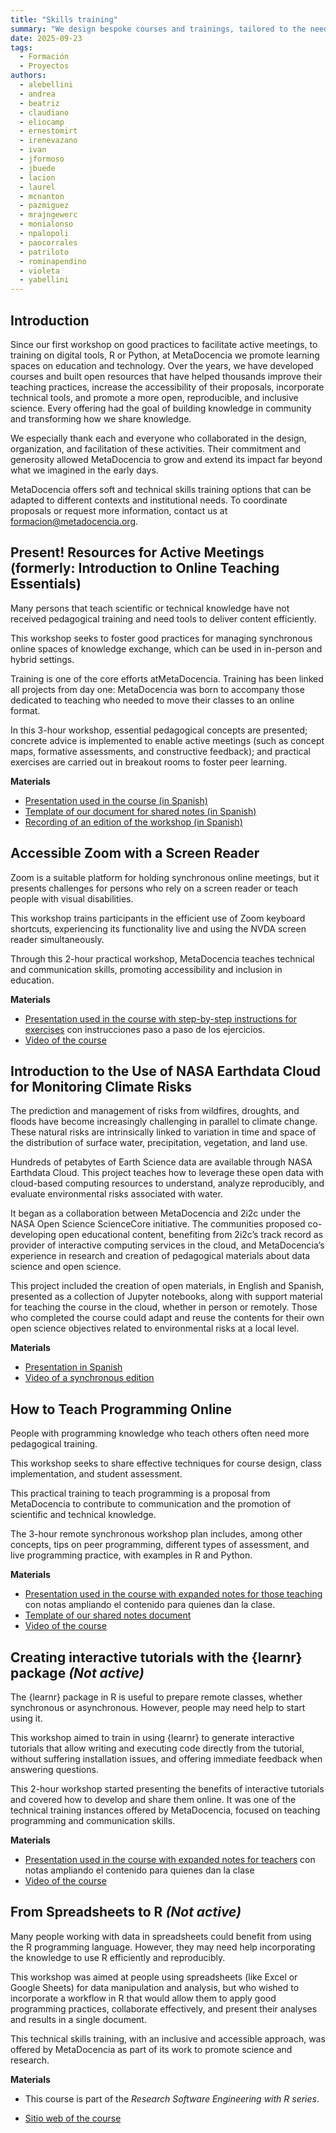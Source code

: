 ```yaml
---
title: "Skills training"
summary: "We design bespoke courses and trainings, tailored to the needs of each institution or community, to strengthen capacities in open science, data analysis, and digital tools."
date: 2025-09-23
tags:
  - Formación
  - Proyectos
authors:
  - alebellini
  - andrea
  - beatriz
  - claudiano
  - eliocamp
  - ernestomirt
  - irenevazano
  - ivan
  - jformoso
  - jbuede
  - lacion
  - laurel
  - mcnanton
  - pazmiguez
  - mrajngewerc
  - monialonso
  - npalopoli
  - paocorrales
  - patriloto
  - rominapendino
  - violeta
  - yabellini
---
```


## Introduction
Since our first workshop on good practices to facilitate active meetings, to training on digital tools, R or Python, at MetaDocencia we promote learning spaces on education and technology.
Over the years, we have developed courses and built open resources that have helped thousands improve their teaching practices, increase the accessibility of their proposals, incorporate technical tools, and promote a more open, reproducible, and inclusive science. Every offering had the goal of building knowledge in community and transforming how we share knowledge.

We especially thank each and everyone who collaborated in the design, organization, and facilitation of these activities. Their commitment and generosity allowed MetaDocencia to grow and extend its impact far beyond what we imagined in the early days.

MetaDocencia offers soft and technical skills training options that can be adapted to different contexts and institutional needs. To coordinate proposals or request more information, contact us at formacion@metadocencia.org.

## Present! Resources for Active Meetings (formerly: Introduction to Online Teaching Essentials)
Many persons that teach scientific or technical knowledge have not received pedagogical training and need tools to deliver content efficiently.

This workshop seeks to foster good practices for managing synchronous online spaces of knowledge exchange, which can be used in in-person and hybrid settings.

Training is one of the core efforts atMetaDocencia. Training has been linked all projects from day one: MetaDocencia was born to accompany those dedicated to teaching who needed to move their classes to an online format.

In this 3-hour workshop, essential pedagogical concepts are presented; concrete advice is implemented to enable active meetings (such as concept maps, formative assessments, and constructive feedback); and practical exercises are carried out in breakout rooms to foster peer learning.

**Materials**
* [Presentation used in the course (in Spanish)](https://zenodo.org/records/7387859)
* [Template of our document for shared notes (in Spanish)](https://zenodo.org/records/7391035)
* [Recording of an edition of the workshop (in Spanish)](https://youtu.be/P0kK6SsAImA)

## Accessible Zoom with a Screen Reader
Zoom is a suitable platform for holding synchronous online meetings, but it presents challenges for persons who rely on a screen reader or teach people with visual disabilities.

This workshop trains participants in the efficient use of Zoom keyboard shortcuts, experiencing its functionality live and using the NVDA screen reader simultaneously.

Through this 2-hour practical workshop, MetaDocencia teaches technical and communication skills, promoting accessibility and inclusion in education.

**Materials**
* [Presentation used in the course with step-by-step instructions for exercises](https://docs.google.com/presentation/d/1fbi8_JHPwFGuae8eY2yUVG8WA81g8uxoejEhnGmBShY/edit?usp=sharing) con instrucciones paso a paso de los ejercicios. 
* [Video of the course](https://youtu.be/p8kjdVAtYsw)

## Introduction to the Use of NASA Earthdata Cloud for Monitoring Climate Risks
The prediction and management of risks from wildfires, droughts, and floods have become increasingly challenging in parallel to climate change. These natural risks are intrinsically linked to variation in time and space of the distribution of surface water, precipitation, vegetation, and land use.

Hundreds of petabytes of Earth Science data are available through NASA Earthdata Cloud. This project teaches how to leverage these open data with cloud-based computing resources to understand, analyze reproducibly, and evaluate environmental risks associated with water.

It began as a collaboration between MetaDocencia and 2i2c under the NASA Open Science ScienceCore initiative. The communities proposed co-developing open educational content, benefiting from 2i2c’s track record as provider of interactive computing services in the cloud, and MetaDocencia’s experience in research and creation of pedagogical materials about data science and open science.

This project included the creation of open materials, in English and Spanish, presented as a collection of Jupyter notebooks, along with support material for teaching the course in the cloud, whether in person or remotely. Those who completed the course could adapt and reuse the contents for their own open science objectives related to environmental risks at a local level.

**Materials**
* [Presentation in Spanish](https://doi.org/10.5281/zenodo.16808922)
* [Video of a synchronous edition](https://youtu.be/r68BUz7dKsQ)

## How to Teach Programming Online
People with programming knowledge who teach others often need more pedagogical training.

This workshop seeks to share effective techniques for course design, class implementation, and student assessment.

This practical training to teach programming is a proposal from MetaDocencia to contribute to communication and the promotion of scientific and technical knowledge.

The 3-hour remote synchronous workshop plan includes, among other concepts, tips on peer programming, different types of assessment, and live programming practice, with examples in R and Python.

**Materials**
* [Presentation used in the course with expanded notes for those teaching](https://docs.google.com/presentation/d/1sj6tbtqjWY8AvcQLVih3FTFIa1pKERFRxk3KY8KK13w/edit?usp=sharing) con notas ampliando el contenido para quienes dan la clase.
* [Template of our shared notes document](https://drive.google.com/file/d/1PK0mbRYke33qQIKcgmrlusJe6dIGYx9y/view?usp=sharing)
* [Video of the course](https://youtu.be/awRCNo0PEZU)

## Creating interactive tutorials with the {learnr} package _(Not active)_
The {learnr} package in R is useful to prepare remote classes, whether synchronous or asynchronous. However, people may need help to start using it.

This workshop aimed to train in using {learnr} to generate interactive tutorials that allow writing and executing code directly from the tutorial, without suffering installation issues, and offering immediate feedback when answering questions.

This 2-hour workshop started presenting the benefits of interactive tutorials and covered how to develop and share them online. It was one of the technical training instances offered by MetaDocencia, focused on teaching programming and communication skills.

**Materials**
* [Presentation used in the course with expanded notes for teachers](https://docs.google.com/presentation/d/1QLRUbERgEk85s8qK6mzmMJn7avQ_bEmTn_NzFYgqwkc/edit?usp=sharing) con notas ampliando el contenido para quienes dan la clase
* [Video of the course](https://youtu.be/d7eXzRzEdC8)

## From Spreadsheets to R _(Not active)_
Many people working with data in spreadsheets could benefit from using the R programming language. However, they may need help incorporating the knowledge to use R efficiently and reproducibly.

This workshop was aimed at people using spreadsheets (like Excel or Google Sheets) for data manipulation and analysis, but who wished to incorporate a workflow in R that would allow them to apply good programming practices, collaborate effectively, and present their analyses and results in a single document.

This technical skills training, with an inclusive and accessible approach, was offered by MetaDocencia as part of its work to promote science and research.

**Materials**
- This course is part of the _Research Software Engineering with R series_.
* [Sitio web of the course](https://yabellini.github.io/fromSpreadSheetToR)


